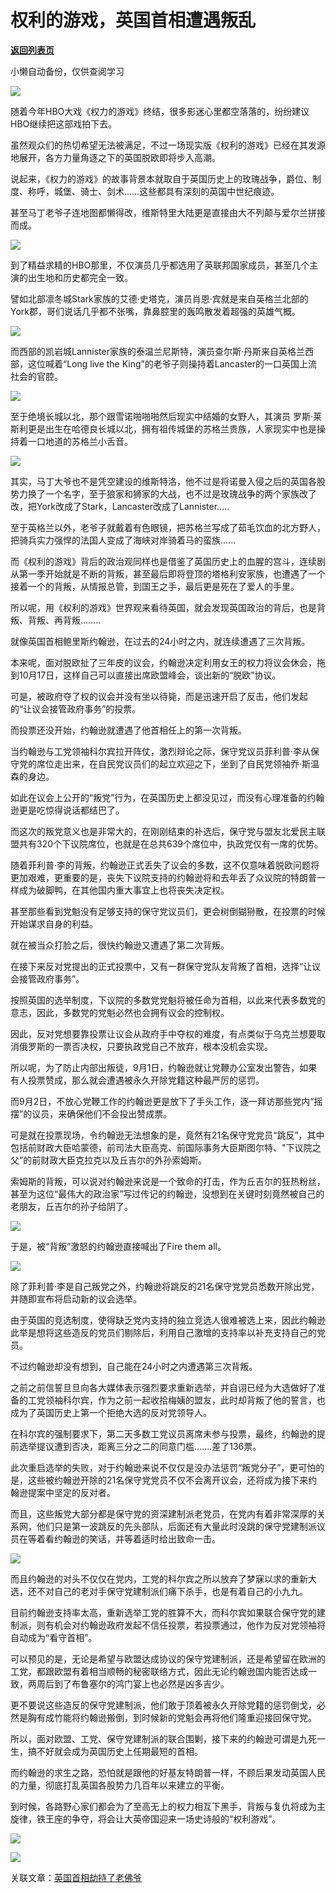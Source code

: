 # 权利的游戏，英国首相遭遇叛乱

[**返回列表页**](/gzh/政事堂2019)

小懒自动备份，仅供查阅学习

  

![](https://mmbiz.qpic.cn/mmbiz_jpg/rxhS23yu8cPWGVBMMab3AGxmbtHZMPleoPowSCqnHMzTOD4Wodejrpxpo0urql7JVeYAhz5bfvaZK6zQ2693Zg/640?wx_fmt=jpeg)

  

随着今年HBO大戏《权力的游戏》终结，很多影迷心里都空落落的，纷纷建议HBO继续把这部戏拍下去。

  

虽然观众们的热切希望无法被满足，不过一场现实版《权利的游戏》已经在其发源地展开，各方力量角逐之下的英国脱欧即将步入高潮。

  

说起来，《权力的游戏》的故事背景本就取自于英国历史上的玫瑰战争，爵位、制度、称呼，城堡、骑士、剑术……这些都具有深刻的英国中世纪痕迹。

  

甚至马丁老爷子连地图都懒得改，维斯特里大陆更是直接由大不列颠与爱尔兰拼接而成。

  

![](https://mmbiz.qpic.cn/mmbiz_jpg/rxhS23yu8cPWGVBMMab3AGxmbtHZMPle1O7BDM4XMu5DPgX3SloGnkvCu17L0aR8dj2K3VSULq0ntD055anpcw/640?wx_fmt=jpeg)

  

到了精益求精的HBO那里，不仅演员几乎都选用了英联邦国家成员，甚至几个主演的出生地和历史都完全一致。  

  

譬如北部凛冬城Stark家族的艾德·史塔克，演员肖恩·宾就是来自英格兰北部的York郡，哥们说话几乎都不张嘴，靠鼻腔里的轰鸣散发着超强的英雄气概。

  

![](https://mmbiz.qpic.cn/mmbiz_jpg/rxhS23yu8cPWGVBMMab3AGxmbtHZMPlepR85UE9b1VEHOZ3ySongnxe5zBvicicXgZ2uiby353yl7z7nfK9ZwakUA/640?wx_fmt=jpeg)

  

而西部的凯岩城Lannister家族的泰温兰尼斯特，演员查尔斯·丹斯来自英格兰西部，这位喊着“Long live the
King”的老爷子则操持着Lancaster的一口英国上流社会的官腔。

  

![](https://mmbiz.qpic.cn/mmbiz_jpg/rxhS23yu8cPWGVBMMab3AGxmbtHZMPle86y3f8Lw7HIbUpOESkAeu35RREPsUtBUnzYoJzd8JVda56PO7KqVOQ/640?wx_fmt=jpeg)

  

至于绝境长城以北，那个跟雪诺啪啪啪然后现实中结婚的女野人，其演员
罗斯·莱斯利更是出生在哈德良长城以北，拥有祖传城堡的苏格兰贵族，人家现实中也是操持着一口地道的苏格兰小舌音。

  

![](https://mmbiz.qpic.cn/mmbiz_jpg/rxhS23yu8cPWGVBMMab3AGxmbtHZMPlemkePuP6vdIYZhlaHGiabicaWSkdiau2NBDd7ian1snNgkPM9kQ2S6ic5RFA/640?wx_fmt=jpeg)

  

其实，马丁大爷也不是凭空建设的维斯特洛，他不过是将诺曼入侵之后的英国各股势力换了一个名字，至于狼家和狮家的大战，也不过是玫瑰战争的两个家族改了改，把York改成了Stark，Lancaster改成了Lannister.....

  

至于英格兰以外，老爷子就戴着有色眼镜，把苏格兰写成了茹毛饮血的北方野人，把骑兵实力强悍的法国人变成了海峡对岸骑着马的蛮族......

  

而《权利的游戏》背后的政治观同样也是借鉴了英国历史上的血腥的宫斗，连续剧从第一季开始就是不断的背叛，甚至最后即将登顶的塔格利安家族，也遭遇了一个接着一个的背叛，从情报总管，到国王之手，最后更是死在了爱人的手里。

  

所以呢，用《权利的游戏》世界观来看待英国，就会发现英国政治的背后，也是背叛、背叛、再背叛........

  

就像英国首相鲍里斯约翰逊，在过去的24小时之内，就连续遭遇了三次背叛。

  

本来呢，面对脱欧扯了三年皮的议会，约翰逊决定利用女王的权力将议会休会，拖到10月17日，这样自己可以直接出席欧盟峰会，谈出新的“脱欧”协议。

  

可是，被政府夺了权的议会并没有坐以待毙，而是迅速开启了反击，他们发起的“让议会接管政府事务”的投票。

  

而投票还没开始，约翰逊就遭遇了他首相任上的第一次背叛。

  

当约翰逊与工党领袖科尔宾拉开阵仗，激烈辩论之际，保守党议员菲利普·李从保守党的席位走出来，在自民党议员们的起立欢迎之下，坐到了自民党领袖乔·斯温森的身边。

  

如此在议会上公开的“叛党”行为，在英国历史上都没见过，而没有心理准备的约翰逊更是吃惊得说话都结巴了。  

  

  

而这次的叛党意义也是非常大的，在刚刚结束的补选后，保守党与盟友北爱民主联盟共有320个下议院席位，也就是在总共639个席位中，执政党仅有一席的优势。

  

随着菲利普·李的背叛，约翰逊正式丢失了议会的多数，这不仅意味着脱欧问题将更加艰难，更重要的是，丧失下议院支持的约翰逊将和去年丢了众议院的特朗普一样成为破脚鸭，在其他国内重大事宜上也将丧失决定权。

  

甚至那些看到党魁没有足够支持的保守党议员们，更会树倒猢狲散，在投票的时候开始谋求自身的利益。

  

  

就在被当众打脸之后，很快约翰逊又遭遇了第二次背叛。  

  

在接下来反对党提出的正式投票中，又有一群保守党队友背叛了首相，选择“让议会接管政府事务”。

  

按照英国的选举制度，下议院的多数党党魁将被任命为首相，以此来代表多数党的意志，因此，多数党的党魁必然也会拥有议会的控制权。

  

因此，反对党想要靠投票让议会从政府手中夺权的难度，有点类似于乌克兰想要取消俄罗斯的一票否决权，只要执政党自己不放弃，根本没机会实现。

  

所以呢，为了防止内部出叛徒，9月1日，约翰逊就让党鞭办公室发出警告，如果有人投票赞成，那么就会遭遇被永久开除党籍这种最严厉的惩罚。

  

而9月2日，不放心党鞭工作的约翰逊更是放下了手头工作，逐一拜访那些党内“摇摆”的议员，来确保他们不会投出赞成票。

  

可是就在投票现场，令约翰逊无法想象的是，竟然有21名保守党党员“跳反”，其中包括前财政大臣哈蒙德，前司法大臣高克、前国际事务大臣斯图尔特、"下议院之父”的前财政大臣克拉克以及丘吉尔的外孙索姆斯。

  

索姆斯的背叛，可以说对约翰逊来说是一个致命的打击，作为丘吉尔的狂热粉丝，甚至为这位“最伟大的政治家”写过传记的约翰逊，没想到在关键时刻竟然被自己的老朋友，丘吉尔的孙子给阴了。

  

![](https://mmbiz.qpic.cn/mmbiz_jpg/oEwEfzFL96fIIlGFsMosKLDklREskly9PnicY8FMKMKIlZ7rFBxh0icoiaK54yXrWic2Bxibia9VfQVuJCIpEicSbKSJw/640?wx_fmt=jpeg)

  

于是，被“背叛”激怒的约翰逊直接喊出了Fire them all。

  

![](https://mmbiz.qpic.cn/mmbiz_png/rxhS23yu8cPWGVBMMab3AGxmbtHZMPleuDv5VIdDuJn4Ilkhfk8K6CLNtOFBLTLWbhsmGH3szMGv8DQMEMibhxA/640?wx_fmt=png)

  

除了菲利普·李是自己叛党之外，约翰逊将跳反的21名保守党党员悉数开除出党，并随即宣布将启动新的议会选举。

  

由于英国的竞选制度，使得缺乏党内支持的独立竞选人很难被选上来，因此约翰逊此举是想将这些造反的党员们剔除后，利用自己激增的支持率以补充支持自己的党员。

  

  

不过约翰逊却没有想到，自己能在24小时之内遭遇第三次背叛。  

  

之前之前信誓旦旦向各大媒体表示强烈要求重新选举，并自诩已经为大选做好了准备的工党领袖科尔宾，作为之前一起收拾梅姨的盟友，此时却背叛了他的誓言，也成为了英国历史上第一个拒绝大选的反对党领导人。

  

在科尔宾的强制要求下，第二天多数工党议员离席未参与投票，最终，约翰逊的提前选举提议遭到否决，距离三分之二的同意门槛.......差了136票。

  

此次重启选举的失败，对于约翰逊来说不仅仅是没办法惩罚“叛党分子”，更可怕的是，这些被约翰逊开除的21名保守党党员不仅不会离开议会，还将成为接下来约翰逊提案中坚定的反对者。

  

而且，这些叛党大部分都是保守党的资深建制派老党员，在党内有着非常深厚的关系网，他们只是第一波跳反的先头部队，后面还有大量此时没跳的保守党建制派议员在等着看约翰逊的笑话，并等着适时给出致命一击。  

  

![](https://mmbiz.qpic.cn/mmbiz_jpg/rxhS23yu8cPWGVBMMab3AGxmbtHZMPleNBa1XVZD7B7OtPicZOkxkNia74KeXY8dldadTwAl25SHBvsnPcyUqjDw/640?wx_fmt=jpeg)

  

而且约翰逊的对头不仅仅在党内，工党的科尔宾之所以放弃了梦寐以求的重新大选，还不对自己的老对手保守党建制派们痛下杀手，也是有着自己的小九九。

  

目前约翰逊支持率太高，重新选举工党的胜算不大，而科尔宾如果联合保守党的建制派，则有机会对约翰逊政府发起不信任投票，若投票通过，他作为反对党领袖将自动成为“看守首相”。

  

可以预见的是，无论是希望与欧盟达成协议的保守党建制派，还是希望留在欧洲的工党，都跟欧盟有着相当顺畅的秘密联络方式，因此无论约翰逊国内能否达成一致，两周后到了布鲁塞尔的鸿门宴上也必然是凶多吉少。

  

更不要说这些造反的保守党建制派，他们敢于顶着被永久开除党籍的惩罚倒戈，必然是胸有成竹能将约翰逊搬倒，到时候新的党魁会再将他们隆重迎接回保守党。

  

所以，面对欧盟、工党、保守党建制派的联合围剿，接下来的约翰逊可谓是九死一生，搞不好就会成为英国历史上任期最短的首相。

  

而约翰逊的求生之路，恐怕就是跟他的好基友特朗普一样，不顾后果发动英国人民的力量，彻底打乱英国各股势力几百年以来建立的平衡。

  

到时候，各路野心家们都会为了至高无上的权力相互下黑手，背叛与复仇将成为主旋律，铁王座的争夺，将会让大英帝国迎来一场史诗般的“权利游戏”。

  

![](https://mmbiz.qpic.cn/mmbiz_jpg/rxhS23yu8cPWGVBMMab3AGxmbtHZMPle3pg66AQSiadJflPvanQNNnHomcAaZ42IdyvXsuHu9Xa8KgscwTcGrBg/640?wx_fmt=jpeg)

  

![](https://mmbiz.qpic.cn/mmbiz_jpg/rxhS23yu8cPp0iaKAfe0ZsWfgGcY72o9Nror8TicrtnlDsqzY7y4Kum4fM3X0FMEGlbvm9HvZUiaETSnLt4DHNLbQ/640?wx_fmt=jpeg)

  

关联文章：[英国首相劫持了老佛爷](http://mp.weixin.qq.com/s?__biz=MzAwMzU1ODAwOQ==&mid=2650332305&idx=1&sn=7764c648836be9e29a47b3c27a15b01e&chksm=83352387b442aa913ec5c78690c4475ec7b5368f2e684937ffe621d50da6b2ac0af3535ec725&scene=21#wechat_redirect)  

